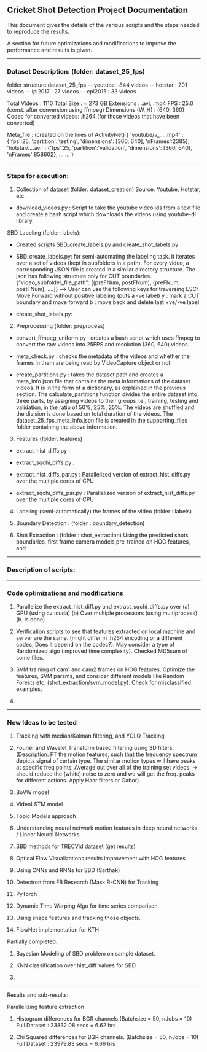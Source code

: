## Cricket Shot Detection Project Documentation

This document gives the details of the various scripts and the steps needed to reproduce the results.

A section for future optimizations and modifications to improve the performance and results is given.

_____________________________________________________________________________________________________

### Dataset Description: (folder: dataset_25_fps)

folder structure
dataset_25_fps
	-- youtube : 844 videos 
	-- hotstar : 201 videos
	-- ipl2017 : 27 videos
	-- cpl2015 : 33 videos

Total Videos : 1110
Total Size 	:  ~ 273 GB
Extensions : .avi, .mp4
FPS : 25.0 (const. after conversion using ffmpeg)
Dimensions (W, H) : (640, 360)
Codec for converted videos: .h264 (for those videos that have been converted)

Meta_file : (created on the lines of ActivityNet) 
{
	'youtube/v_.....mp4' : {'fps':25, 'partition':'testing', 'dimensions': [360, 640], 'nFrames':2385},
	'hotstar/....avi' : {'fps':25, 'partition':'validation', 'dimensions': [360, 640], 'nFrames':858602},
	...
	...
}


_____________________________________________________________________________________________________

### Steps for execution:

1. Collection of dataset (folder: dataset_creation)
Source: Youtube, Hotstar, etc.

* download_videos.py : Script to take the youtube video ids from a text file and create a bash script which downloads the videos using youtube-dl library. 

SBD Labeling (folder: labels):

* Created scripts SBD_create_labels.py and create_shot_labels.py

* SBD_create_labels.py: for semi-automating the labeling task. It iterates over a set of videos (kept in subfolders in a path). For every video, a corresponding JSON file is created in a similar directory structure. The json has following structure only for CUT boundaries.
{"video_subfolder_file_path": [(preFNum, postFNum), (preFNum, postFNum), ....]}
--> User can use the following keys for traversing
ESC: Move Forward without positive labeling (puts a -ve label)
y  : mark a CUT boundary and move forward
b  : move back and delete last +ve/-ve label

* create_shot_labels.py: 


2. Preprocessing (folder: preprocess)

* convert_ffmpeg_uniform.py : creates a bash script which uses ffmpeg to convert the raw videos into 25FPS and resolution (360, 640) videos. 

* meta_check.py : checks the metadata of the videos and whether the frames in them are being read by VideoCapture object or not. 

* create_partitions.py : takes the dataset path and creates a meta_info.json file that contains the meta informations of the dataset videos. It is in the form of a dictionary, as explained in the previous section. The calculate_partitions function divides the entire dataset into three parts, by assigning videos to their groups i.e., training, testing and validation, in the ratio of 50%, 25%, 25%. The videos are shuffled and the division is done based on total duration of the videos.
The dataset_25_fps_meta_info.json file is created in the supporting_files folder containing the above information.


3. Features (folder: features)

* extract_hist_diffs.py : 

* extract_sqchi_diffs.py :

* extract_hist_diffs_par.py : Parallelized version of extract_hist_diffs.py over the multiple cores of CPU

* extract_sqchi_diffs_par.py : Parallelized version of extract_hist_diffs.py over the multiple cores of CPU


4. Labeling (semi-automatically) the frames of the video (folder : labels)



5. Boundary Detection : (folder : boundary_detection)



6. Shot Extraction : (folder : shot_extraction)
Using the predicted shots boundaries, first frame camera models pre-trained on HOG features, and 

_____________________________________________________________________________________________________

### Description of scripts:


_____________________________________________________________________________________________________

### Code optimizations and modifications

1. Parallelize the extract_hist_diff.py and extract_sqchi_diffs.py over (a) GPU (using cv::cuda)
(b) Over multiple processors (using multiprocess) (b. is done)

2. Verification scripts to see that features extracted on local machine and server are the same. (might differ in .h264 encoding or a different codec, Does it depend on the codec?). May consider a type of Randomized algo (improved time complexity). Checked MD5sum of some files.

3. SVM training of cam1 and cam2 frames on HOG features. Optimize the features, SVM params, and consider different models like Random Forests etc. (shot_extraction/svm_model.py). Check for misclassified examples.

4. 


_____________________________________________________________________________________________________


### New Ideas to be tested

1. Tracking with median/Kalman filtering, and YOLO Tracking.

2. Fourier and Wavelet Transform based filtering using 3D filters.
(Description: FT the motion features, such that the frequency spectrum depicts signal of certain type. The similar motion types will have peaks at specific freq points. Average out over all of the training set videos. -> should reduce the (white) noise to zero and we will get the freq. peaks for different actions. Apply Haar filters or Gabor)

3. BoVW model

4. VideoLSTM model

5. Topic Models approach

6. Understanding neural network motion features in deep neural networks / Linear Neural Networks

7. SBD methods for TRECVid dataset (get results)

8. Optical Flow Visualizations results improvement with HOG features

9. Using CNNs and RNNs for SBD (Sarthak)

10. Detectron from FB Research (Mask R-CNN) for Tracking

11. PyTorch 

12. Dynamic Time Warping Algo for time series comparison.

13. Using shape features and tracking those objects.

14. FlowNet implementation for KTH


Partially completed:

1. Bayesian Modeling of SBD problem on sample dataset.

2. KNN classification over hist_diff values for SBD

3. 


_____________________________________________________________________________________________________

Results and sub-results:

Parallelizing feature extraction 

1. Histogram differences for BGR channels.(Batchsize = 50, nJobs = 10)
Full Dataset : 23832.08 secs = 6.62 hrs

2. Chi Squared differences for BGR channels. (Batchsize = 50, nJobs = 10)
Full Dataset : 23979.83 secs = 6.66 hrs


